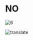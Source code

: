 # NO

![6](/zhanganzhi/6.png)

![translate](/zhanganzhi/translate.png)

<!-- ![bridge](./bridge.png) -->
